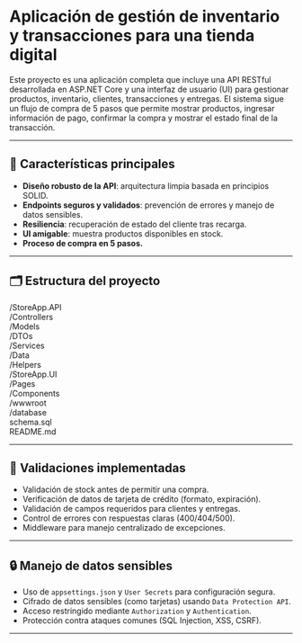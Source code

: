 # Aplicación de gestión de inventario y transacciones para una tienda digital

Este proyecto es una aplicación completa que incluye una API RESTful desarrollada en ASP.NET Core y una interfaz de usuario (UI) para gestionar productos, inventario, clientes, transacciones y entregas. 
El sistema sigue un flujo de compra de 5 pasos que permite mostrar productos, ingresar información de pago, confirmar la compra y mostrar el estado final de la transacción.

---

## 🧩 Características principales

- **Diseño robusto de la API**: arquitectura limpia basada en principios SOLID.
- **Endpoints seguros y validados**: prevención de errores y manejo de datos sensibles.
- **Resiliencia**: recuperación de estado del cliente tras recarga.
- **UI amigable**: muestra productos disponibles en stock.
- **Proceso de compra en 5 pasos.**

---

## 🗂 Estructura del proyecto

/StoreApp.API
</br>
/Controllers
</br>
/Models
</br>
/DTOs
</br>
/Services
</br>
/Data
</br>
/Helpers
</br>
/StoreApp.UI
</br>
/Pages
</br>
/Components
</br>
/wwwroot
</br>
/database
</br>
schema.sql
</br>
README.md

---

## 🔐 Validaciones implementadas

- Validación de stock antes de permitir una compra.
- Verificación de datos de tarjeta de crédito (formato, expiración).
- Validación de campos requeridos para clientes y entregas.
- Control de errores con respuestas claras (400/404/500).
- Middleware para manejo centralizado de excepciones.

---

## 🔒 Manejo de datos sensibles

- Uso de `appsettings.json` y `User Secrets` para configuración segura.
- Cifrado de datos sensibles (como tarjetas) usando `Data Protection API`.
- Acceso restringido mediante `Authorization` y `Authentication`.
- Protección contra ataques comunes (SQL Injection, XSS, CSRF).

---
